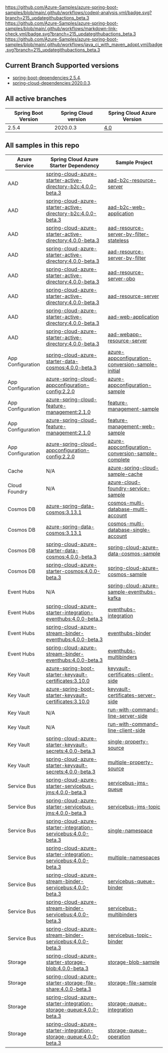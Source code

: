 https://github.com/Azure-Samples/azure-spring-boot-samples/blob/main/.github/workflows/codeql-analysis.yml/badge.svg?branch=215_updategithubactions_beta.3  
https://github.com/Azure-Samples/azure-spring-boot-samples/blob/main/.github/workflows/markdown-link-check.yml/badge.svg?branch=215_updategithubactions_beta.3    
https://github.com/Azure-Samples/azure-spring-boot-samples/blob/main/.github/workflows/java_ci_with_maven_adopt.yml/badge.svg?branch=215_updategithubactions_beta.3

## Current Branch Supported versions
- [spring-boot-dependencies:2.5.4](https://repo.maven.apache.org/maven2/org/springframework/boot/spring-boot-dependencies/2.5.4/spring-boot-dependencies-2.5.4.pom).
- [spring-cloud-dependencies:2020.0.3](https://repo.maven.apache.org/maven2/org/springframework/cloud/spring-cloud-dependencies/2020.0.3/spring-cloud-dependencies-2020.0.3.pom).

## All active branches

| Spring Boot Version | Spring Cloud version | Spring Cloud Azure Version | 
| ---                 | ---                  | ---                       | 
| 2.5.4               | 2020.0.3             | [4.0](https://github.com/Azure/azure-sdk-for-java/tree/feature/azure-spring-cloud-4.0/sdk/spring)                     | 

## All samples in this repo

| Azure Service     | Spring Cloud Azure Starter Dependency                               | Sample Project                                                                                                                    |
| ----------------- | ------------------------------------------------------------------- | --------------------------------------------------------------------------------------------------------------------------------- |
| AAD               | [spring-cloud-azure-starter-active-directory-b2c:4.0.0-beta.3]      | [aad-b2c-resource-server](aad/spring-cloud-azure-starter-active-directory-b2c/aad-b2c-resource-server)                            |
| AAD               | [spring-cloud-azure-starter-active-directory-b2c:4.0.0-beta.3]      | [aad-b2c-web-application](aad/spring-cloud-azure-starter-active-directory-b2c/aad-b2c-web-application)                            |
| AAD               | [spring-cloud-azure-starter-active-directory:4.0.0-beta.3]          | [aad-resource-server-by-filter-stateless](aad/spring-cloud-azure-starter-active-directory/aad-resource-server-by-filter-stateless) |
| AAD               | [spring-cloud-azure-starter-active-directory:4.0.0-beta.3]          | [aad-resource-server-by-filter](aad/spring-cloud-azure-starter-active-directory/aad-resource-server-by-filter)                    |
| AAD               | [spring-cloud-azure-starter-active-directory:4.0.0-beta.3]          | [aad-resource-server-obo](aad/spring-cloud-azure-starter-active-directory/aad-resource-server-obo)                                |
| AAD               | [spring-cloud-azure-starter-active-directory:4.0.0-beta.3]          | [aad-resource-server](aad/spring-cloud-azure-starter-active-directory/aad-resource-server)                                        |
| AAD               | [spring-cloud-azure-starter-active-directory:4.0.0-beta.3]          | [aad-web-application](aad/spring-cloud-azure-starter-active-directory/aad-web-application)                                        |
| AAD               | [spring-cloud-azure-starter-active-directory:4.0.0-beta.3]          | [aad-webapp-resource-server](aad/spring-cloud-azure-starter-active-directory/aad-web-application-and-resource-server)             |
| App Configuration | [spring-cloud-azure-starter-data-cosmos:4.0.0-beta.3]               | [azure-appconfiguration-conversion-sample-initial](appconfiguration/azure-appconfiguration-conversion-sample-initial)             |
| App Configuration | [azure-spring-cloud-appconfiguration-config:2.2.0]                  | [azure-appconfiguration-sample](appconfiguration/azure-appconfiguration-sample)                                                   |
| App Configuration | [azure-spring-cloud-feature-management:2.1.0]                       | [feature-management-sample](appconfiguration/feature-management-sample)                                                           |
| App Configuration | [azure-spring-cloud-feature-management:2.1.0]                       | [feature-management-web-sample](appconfiguration/feature-management-web-sample)                                                   |
| App Configuration | [azure-spring-cloud-appconfiguration-config:2.2.0]          | [azure-appconfiguration-conversion-sample-complete](appconfiguration/azure-appconfiguration-conversion-sample-complete)           |
| Cache             | N/A                                                                 | [azure-spring-cloud-sample-cache](cache/spring-cloud-azure-starter/spring-cloud-azure-sample-cache)                               |
| Cloud Foundry     | N/A                                                                 | [azure-cloud-foundry-service-sample](cloudfoundry/azure-cloud-foundry-service-sample)                                             |
| Cosmos DB         | [azure-spring-data-cosmos:3.13.1]                                   | [cosmos-multi-database-multi-account](cosmos/azure-spring-data-cosmos/cosmos-multi-database-multi-account)                        |
| Cosmos DB         | [azure-spring-data-cosmos:3.13.1]                                   | [cosmos-multi-database-single-account](cosmos/azure-spring-data-cosmos/cosmos-multi-database-single-account)                      |
| Cosmos DB         | [spring-cloud-azure-starter-data-cosmos:4.0.0-beta.3]               | [spring-cloud-azure-data-cosmos-sample](cosmos/spring-cloud-azure-starter-data-cosmos/spring-cloud-azure-data-cosmos-sample)      |
| Cosmos DB         | [spring-cloud-azure-starter-cosmos:4.0.0-beta.3]                    | [spring-cloud-azure-cosmos-sample](cosmos/spring-cloud-azure-starter-cosmos/spring-cloud-azure-cosmos-sample)                     |
| Event Hubs        | N/A                                                                 | [spring-cloud-azure-sample-eventhubs-kafka](eventhubs/spring-cloud-azure-starter/spring-cloud-azure-sample-eventhubs-kafka)       |
| Event Hubs        | [spring-cloud-azure-starter-integration-eventhubs:4.0.0-beta.3]     | [eventhubs-integration](eventhubs/spring-cloud-azure-starter-integration-eventhubs/eventhubs-integration)                         |
| Event Hubs        | [spring-cloud-azure-stream-binder-eventhubs:4.0.0-beta.3]           | [eventhubs-binder](eventhubs/spring-cloud-azure-stream-binder-eventhubs/eventhubs-binder)                                         |
| Event Hubs        | [spring-cloud-azure-stream-binder-eventhubs:4.0.0-beta.3]           | [eventhubs-multibinders](eventhubs/spring-cloud-azure-stream-binder-eventhubs/eventhubs-multibinders)                             |
| Key Vault         | [azure-spring-boot-starter-keyvault-certificates:3.10.0]            | [keyvault-certificates-client-side](keyvault/azure-spring-boot-starter-keyvault-certificates/keyvault-certificates-client-side)   |
| Key Vault         | [azure-spring-boot-starter-keyvault-certificates:3.10.0]            | [keyvault-certificates-server-side](keyvault/azure-spring-boot-starter-keyvault-certificates/keyvault-certificates-server-side)   |
| Key Vault         | N/A                                                                 | [run-with-command-line-server-side](keyvault/azure-securtiy-keyvault-jca/run-with-command-line-server-side)                       |
| Key Vault         | N/A                                                                 | [run-with-command-line-client-side](keyvault/azure-securtiy-keyvault-jca/run-with-command-line-client-side)                       |
| Key Vault         | [spring-cloud-azure-starter-keyvault-secrets:4.0.0-beta.3]          | [single-property-source](keyvault/spring-cloud-azure-starter-keyvault-secrets/single-property-source)                             |
| Key Vault         | [spring-cloud-azure-starter-keyvault-secrets:4.0.0-beta.3]          | [multiple-property-source](keyvault/spring-cloud-azure-starter-keyvault-secrets/single-property-source)                                          |
| Service Bus       | [spring-cloud-azure-starter-servicebus-jms:4.0.0-beta.3]            | [servicebus-jms-queue](servicebus/spring-cloud-azure-starter-servicebus-jms/servicebus-jms-queue)                                 |
| Service Bus       | [spring-cloud-azure-starter-servicebus-jms:4.0.0-beta.3]            | [servicebus-jms-topic](servicebus/spring-cloud-azure-starter-servicebus-jms/servicebus-jms-topic)                                 |
| Service Bus       | [spring-cloud-azure-starter-integration-servicebus:4.0.0-beta.3]    | [single-namespace](servicebus/spring-cloud-azure-starter-integration-servicebus/single-namespace)                               |
| Service Bus       | [spring-cloud-azure-starter-integration-servicebus:4.0.0-beta.3]    | [multiple-namespaces](servicebus/spring-cloud-azure-starter-integration-servicebus/multiple-namespaces)                           |
| Service Bus       | [spring-cloud-azure-stream-binder-servicebus:4.0.0-beta.3]          | [servicebus-queue-binder](servicebus/spring-cloud-azure-stream-binder-servicebus/servicebus-queue-binder)                         |
| Service Bus       | [spring-cloud-azure-stream-binder-servicebus:4.0.0-beta.3]          | [servicebus-multibinders](servicebus/spring-cloud-azure-stream-binder-servicebus/servicebus-multibinders)             |
| Service Bus       | [spring-cloud-azure-stream-binder-servicebus:4.0.0-beta.3]          | [servicebus-topic-binder](servicebus/spring-cloud-azure-stream-binder-servicebus/servicebus-topic-binder)                         |
| Storage           | [spring-cloud-azure-starter-storage-blob:4.0.0-beta.3]              | [storage-blob-sample](storage/spring-cloud-azure-starter-storage-blob/storage-blob-sample)                                        |
| Storage           | [spring-cloud-azure-starter-storage-file-share:4.0.0-beta.3]        | [storage-file-sample](storage/spring-cloud-azure-starter-storage-file-share/storage-file-sample)                                  |
| Storage           | [spring-cloud-azure-starter-integration-storage-queue:4.0.0-beta.3] | [storage-queue-integration](storage/spring-cloud-azure-starter-integration-storage-queue/storage-queue-integration)               |
| Storage           | [spring-cloud-azure-starter-integration-storage-queue:4.0.0-beta.3] | [storage-queue-operation](storage/spring-cloud-azure-starter-integration-storage-queue/storage-queue-operation)                   |

###
[azure-spring-boot-starter-cosmos:3.10.0]: https://search.maven.org/artifact/com.azure.spring/azure-spring-boot-starter-cosmos/3.10.0/jar
[spring-cloud-azure-feature-management:1.3.0]: https://search.maven.org/artifact/com.microsoft.azure/spring-cloud-azure-feature-management/1.3.0/jar
[azure-spring-cloud-appconfiguration-config:2.2.0]: https://search.maven.org/artifact/com.azure.spring/azure-spring-cloud-appconfiguration-config-web/2.2.0/jar
[spring-cloud-starter-azure-appconfiguration-config:1.3.0]: https://search.maven.org/artifact/com.microsoft.azure/spring-cloud-starter-azure-appconfiguration-config/1.3.0/jar
[spring-cloud-azure-starter-keyvault-secrets:4.0.0-beta.3]: https://search.maven.org/artifact/com.azure.spring/spring-cloud-azure-starter-keyvault-secrets/4.0.0-beta.3/jar
[azure-spring-boot-starter-keyvault-certificates:3.10.0]: https://search.maven.org/artifact/com.azure.spring/azure-spring-boot-starter-keyvault-certificates/3.10.0/jar
[spring-cloud-azure-stream-binder-eventhubs:4.0.0-beta.3]: https://search.maven.org/artifact/com.azure.spring/spring-cloud-azure-stream-binder-eventhubs/4.0.0-beta.3/jar
[spring-cloud-azure-starter-integration-eventhubs:4.0.0-beta.3]: https://search.maven.org/artifact/com.azure.spring/spring-cloud-azure-starter-integration-eventhubs/4.0.0-beta.3/jar
[spring-cloud-azure-stream-binder-servicebus:4.0.0-beta.3]: https://search.maven.org/artifact/com.azure.spring/spring-cloud-azure-stream-binder-servicebus/4.0.0-beta.3/jar
[spring-cloud-azure-starter-active-directory:4.0.0-beta.3]: https://search.maven.org/artifact/com.azure.spring/spring-cloud-azure-starter-active-directory/4.0.0-beta.3/jar
[spring-cloud-azure-starter-active-directory-b2c:4.0.0-beta.3]: https://search.maven.org/artifact/com.azure.spring/spring-cloud-azure-starter-active-directory-b2c/4.0.0-beta.3/jar
[azure-spring-data-cosmos:3.13.1]: https://search.maven.org/artifact/com.azure/azure-spring-data-cosmos/3.13.1/jar
[spring-cloud-azure-starter-data-cosmos:4.0.0-beta.3]: https://search.maven.org/artifact/com.azure.spring/spring-cloud-azure-starter-data-cosmos/4.0.0-beta.3/jar
[spring-cloud-azure-starter-cosmos:4.0.0-beta.3]: https://search.maven.org/artifact/com.azure.spring/spring-cloud-azure-starter-cosmos/4.0.0-beta.3/jar
[spring-cloud-azure-starter-servicebus-jms:4.0.0-beta.3]: https://search.maven.org/artifact/com.azure.spring/spring-cloud-azure-starter-servicebus-jms/4.0.0-beta.3/jar
[spring-cloud-azure-starter-integration-servicebus:4.0.0-beta.3]: https://search.maven.org/artifact/com.azure.spring/spring-cloud-azure-starter-integration-servicebus/4.0.0-beta.3/jar
[spring-cloud-azure-starter-integration-storage-queue:4.0.0-beta.3]: https://search.maven.org/artifact/com.azure.spring/spring-cloud-azure-starter-integration-storage-queue/4.0.0-beta.3/jar
[spring-cloud-azure-starter-storage-file-share:4.0.0-beta.3]: https://search.maven.org/artifact/com.azure.spring/spring-cloud-azure-starter-storage-file-share/4.0.0-beta.3/jar
[spring-cloud-azure-starter-storage-blob:4.0.0-beta.3]: https://search.maven.org/artifact/com.azure.spring/spring-cloud-azure-starter-storage-blob/4.0.0-beta.3/jar
[spring-cloud-azure-starter-data-cosmos:4.0.0-beta.3]: https://search.maven.org/artifact/com.azure.spring/spring-cloud-azure-starter-data-cosmos/4.0.0-beta.3/jar
[azure-spring-cloud-feature-management:2.1.0]: https://search.maven.org/artifact/com.azure.spring/azure-spring-cloud-feature-management/2.1.0/jar